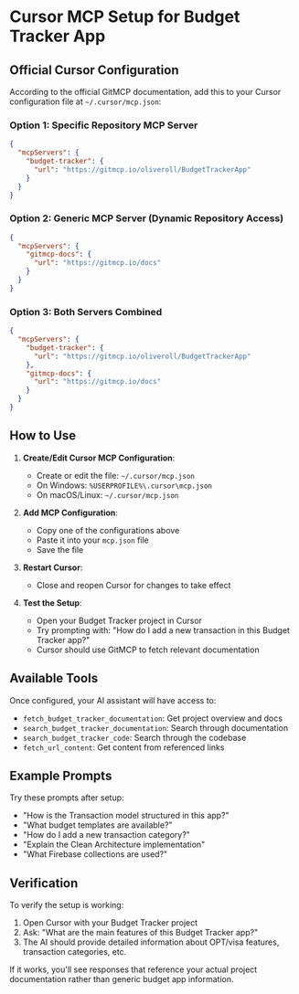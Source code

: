 # Cursor MCP Setup for Budget Tracker App

## Official Cursor Configuration

According to the official GitMCP documentation, add this to your Cursor configuration file at `~/.cursor/mcp.json`:

### Option 1: Specific Repository MCP Server

```json
{
  "mcpServers": {
    "budget-tracker": {
      "url": "https://gitmcp.io/oliveroll/BudgetTrackerApp"
    }
  }
}
```

### Option 2: Generic MCP Server (Dynamic Repository Access)

```json
{
  "mcpServers": {
    "gitmcp-docs": {
      "url": "https://gitmcp.io/docs"
    }
  }
}
```

### Option 3: Both Servers Combined

```json
{
  "mcpServers": {
    "budget-tracker": {
      "url": "https://gitmcp.io/oliveroll/BudgetTrackerApp"
    },
    "gitmcp-docs": {
      "url": "https://gitmcp.io/docs"
    }
  }
}
```

## How to Use

1. **Create/Edit Cursor MCP Configuration**:
   - Create or edit the file: `~/.cursor/mcp.json`
   - On Windows: `%USERPROFILE%\.cursor\mcp.json`
   - On macOS/Linux: `~/.cursor/mcp.json`

2. **Add MCP Configuration**:
   - Copy one of the configurations above
   - Paste it into your `mcp.json` file
   - Save the file

3. **Restart Cursor**:
   - Close and reopen Cursor for changes to take effect

3. **Test the Setup**:
   - Open your Budget Tracker project in Cursor
   - Try prompting with: "How do I add a new transaction in this Budget Tracker app?"
   - Cursor should use GitMCP to fetch relevant documentation

## Available Tools

Once configured, your AI assistant will have access to:

- `fetch_budget_tracker_documentation`: Get project overview and docs
- `search_budget_tracker_documentation`: Search through documentation  
- `search_budget_tracker_code`: Search through the codebase
- `fetch_url_content`: Get content from referenced links

## Example Prompts

Try these prompts after setup:

- "How is the Transaction model structured in this app?"
- "What budget templates are available?"
- "How do I add a new transaction category?"
- "Explain the Clean Architecture implementation"
- "What Firebase collections are used?"

## Verification

To verify the setup is working:

1. Open Cursor with your Budget Tracker project
2. Ask: "What are the main features of this Budget Tracker app?"
3. The AI should provide detailed information about OPT/visa features, transaction categories, etc.

If it works, you'll see responses that reference your actual project documentation rather than generic budget app information.

